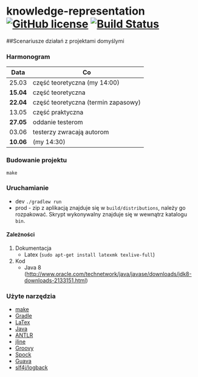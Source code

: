 # knowledge-representation [![GitHub license](https://img.shields.io/badge/license-ISC-blue.svg)](https://raw.githubusercontent.com/janisz/knowledge-representation/master/LICENSE) [![Build Status](https://travis-ci.org/janisz/knowledge-representation.svg?branch=master)](https://travis-ci.org/janisz/knowledge-representation)
##Scenariusze działań z projektami domyślymi

### Harmonogram


| Data                | Co             |
|--------------------|--------            |
|25.03|  część teoretyczna (my 14:00)|
|**15.04**| część teoretyczna | 
|**22.04**| część teoretyczna (termin zapasowy) |
|13.05| część praktyczna|
|**27.05**| oddanie testerom|
|03.06| testerzy zwracają autorom|
|**10.06**| (my 14:30)|

### Budowanie projektu
	make
	
### Uruchamianie

- dev `./gradlew run`
- prod - zip z aplikacją znajduje się w `build/distributions`, należy go rozpakować. Skrypt wykonywalny znajduje się 
w wewnątrz katalogu `bin`.

#### Zależności

1. Dokumentacja
	- Latex (`sudo apt-get install latexmk texlive-full`)
2. Kod
	- Java 8 (http://www.oracle.com/technetwork/java/javase/downloads/jdk8-downloads-2133151.html)

### Użyte narzędzia
- [make](http://en.wikipedia.org/wiki/Make_%28software%29)
- [Gradle](https://gradle.org/)
- [LaTex](http://www.latex-project.org/)
- [Java](http://www.oracle.com/pl/java/overview/index.html)
- [ANTLR](http://www.antlr.org/)
- [jline](http://jline.github.io/jline2/)
- [Groovy](http://www.groovy-lang.org/)
- [Spock](http://spockframework.org/)
- [Guava](https://github.com/google/guava)
- [slf4j/logback](http://logback.qos.ch/index.html)
	

		
